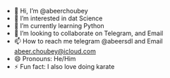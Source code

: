 - 👋 Hi, I’m @abeerchoubey
- 👀 I’m interested in dat Science
- 🌱 I’m currently learning Python
- 💞️ I’m looking to collaborate on Telegram, and Email
- 📫 How to reach me telegram @abeersdl and Email abeer.choubey@icloud.com
- 😄 Pronouns: He/Him
- ⚡ Fun fact: I also love doing karate

<!---
abeerchoubey/abeerchoubey is a ✨ special ✨ repository because its `README.md` (this file) appears on your GitHub profile.
You can click the Preview link to take a look at your changes.
--->
